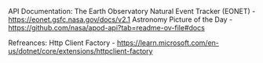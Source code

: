 API Documentation:
The Earth Observatory Natural Event Tracker (EONET) - https://eonet.gsfc.nasa.gov/docs/v2.1
Astronomy Picture of the Day - https://github.com/nasa/apod-api?tab=readme-ov-file#docs

Refreances:
Http Client Factory - https://learn.microsoft.com/en-us/dotnet/core/extensions/httpclient-factory
